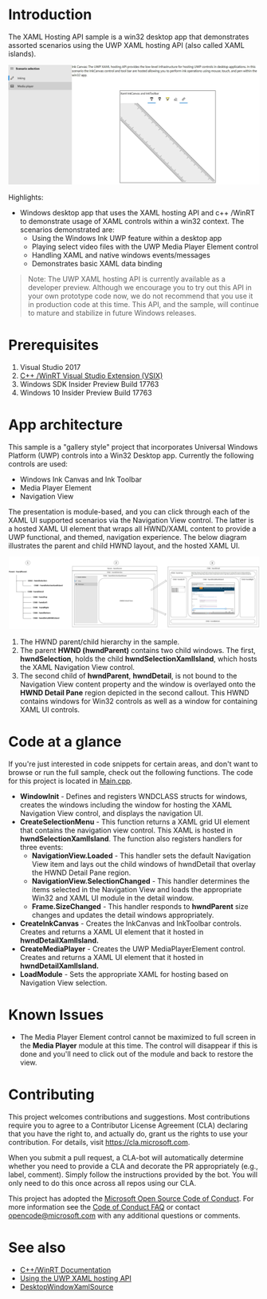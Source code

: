 # Introduction 
The XAML Hosting API sample is a win32 desktop app that demonstrates assorted scenarios using the UWP XAML hosting API (also called XAML islands).  

![XAML Hosted API sample showing the layout architecture](Images/XamlInking.JPG)
 
Highlights: 
 
* Windows desktop app that uses the XAML hosting API and c++ /WinRT to demonstrate usage of XAML controls within a win32 context. The scenarios demonstrated are: 
    * Using the Windows Ink UWP feature within a desktop app
    * Playing select video files with the UWP Media Player Element control
    * Handling XAML and native windows events/messages
    * Demonstrates basic XAML data binding

>Note: The UWP XAML hosting API is currently available as a developer preview. Although we encourage you to try out this API in your own prototype code now, we do not recommend that you use it in production code at this time. This API, and the sample, will continue to mature and stabilize in future Windows releases. 
 

# Prerequisites

1.	Visual Studio 2017
2. [C++ /WinRT Visual Studio Extension (VSIX)](https://aka.ms/cppwinrt/vsix)
3. Windows SDK Insider Preview Build 17763
4.	Windows 10 Insider Preview Build 17763

# App architecture
This sample is a "gallery style" project that incorporates Universal Windows Platform (UWP) controls into a Win32 Desktop app.  Currently the following controls are used:

- Windows Ink Canvas and Ink Toolbar 
- Media Player Element
- Navigation View

The presentation is module-based, and you can click through each of the XAML UI supported scenarios via the Navigation View control. The latter is a hosted XAML UI element that wraps all HWND/XAML content to provide a UWP functional, and themed, navigation experience. The below diagram illustrates the parent and child HWND layout, and the hosted XAML UI.

![XAML Hosted API sample showing the layout architecture](Images/XAMLLayout.JPG)


1. The HWND parent/child hierarchy in the sample.
2. The parent **HWND (hwndParent)** contains two child windows. The first, **hwndSelection**, holds the child **hwndSelectionXamlIsland**, which hosts the XAML Navigation View control. 
3. The second child of **hwndParent**, **hwndDetail**, is not bound to the Navigation View content property and the window is overlayed onto the **HWND Detail Pane** region depicted in the second callout. This HWND contains windows for Win32 controls as well as a window for containing XAML UI controls.

# Code at a glance

If you're just interested in code snippets for certain areas, and don't want to browse or run the full sample, check out the following functions. The code for this project is located in [Main.cpp](XamlDemoGallery/XamlDemoGallery/Main.cpp#L10).

- **WindowInit** - Defines and registers WNDCLASS structs for windows, creates the windows including the window for hosting the XAML Navigation View control, and displays the navigation UI. 
- **CreateSelectionMenu** - This function returns a XAML grid UI element that contains the navigation view control. This XAML is hosted in **hwndSelectionXamlIsland**. The function also registers handlers for three events:
    - **NavigationView.Loaded** - This handler sets the default Navigation View item and lays out the child windows of hwndDetail that overlay the HWND Detail Pane region.
    - **NavigationView.SelectionChanged** - This handler determines the items selected in the Navigation View and loads the appropriate Win32 and XAML UI module in the detail window.
    - **Frame.SizeChanged** - This handler responds to **hwndParent** size changes and updates the detail windows appropriately.
- **CreateInkCanvas** - Creates the InkCanvas and InkToolbar controls. Creates and returns a XAML UI element that it hosted in **hwndDetailXamlIsland.**
- **CreateMediaPlayer** - Creates the UWP MediaPlayerElement control. Creates and returns a XAML UI element that it hosted in **hwndDetailXamlIsland.**
- **LoadModule** - Sets the appropriate XAML for hosting based on Navigation View selection.


# Known Issues

- The Media Player Element control cannot be maximized to full screen in the **Media Player** module at this time. The control will disappear if this is done and you'll need to click out of the module and back to restore the view.


# Contributing

This project welcomes contributions and suggestions.  Most contributions require you to agree to a
Contributor License Agreement (CLA) declaring that you have the right to, and actually do, grant us
the rights to use your contribution. For details, visit https://cla.microsoft.com.

When you submit a pull request, a CLA-bot will automatically determine whether you need to provide
a CLA and decorate the PR appropriately (e.g., label, comment). Simply follow the instructions
provided by the bot. You will only need to do this once across all repos using our CLA.

This project has adopted the [Microsoft Open Source Code of Conduct](https://opensource.microsoft.com/codeofconduct/).
For more information see the [Code of Conduct FAQ](https://opensource.microsoft.com/codeofconduct/faq/) or
contact [opencode@microsoft.com](mailto:opencode@microsoft.com) with any additional questions or comments.

# See also

* [C++/WinRT Documentation](https://docs.microsoft.com/en-us/windows/uwp/cpp-and-winrt-apis/)
* [Using the UWP XAML hosting API](https://docs.microsoft.com/windows/uwp/xaml-platform/using-the-xaml-hosting-api)
* [DesktopWindowXamlSource](https://docs.microsoft.com/en-us/uwp/api/windows.ui.xaml.hosting.desktopwindowxamlsource)

